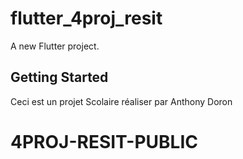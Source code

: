 # flutter_4proj_resit

A new Flutter project.

## Getting Started

Ceci est un projet Scolaire réaliser par Anthony Doron
# 4PROJ-RESIT-PUBLIC
